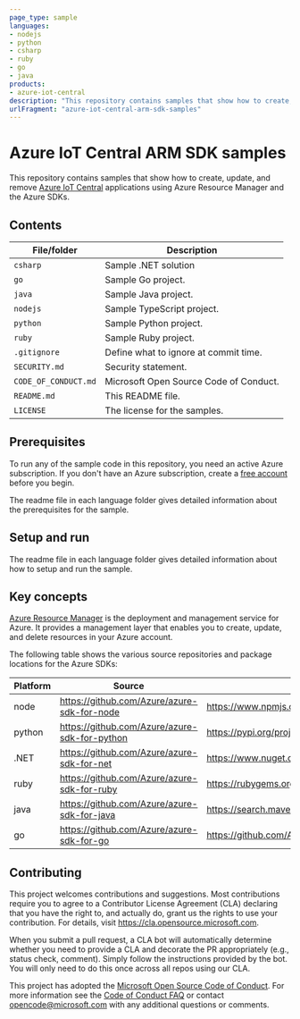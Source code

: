 ```yaml
---
page_type: sample
languages:
- nodejs
- python
- csharp
- ruby
- go
- java
products:
- azure-iot-central
description: "This repository contains samples that show how to create, update, and remove Azure IoT Central applications using Azure Resource Manager and the Azure SDKs."
urlFragment: "azure-iot-central-arm-sdk-samples"
---
```


# Azure IoT Central ARM SDK samples

This repository contains samples that show how to create, update, and remove [Azure IoT Central](https://aka.ms/iotcentral) applications using Azure Resource Manager and the Azure SDKs.

## Contents

| File/folder           | Description                                |
|-----------------------|--------------------------------------------|
| `csharp`              | Sample .NET solution                       |
| `go`                  | Sample Go project.                         |
| `java`                | Sample Java project.                       |
| `nodejs`              | Sample TypeScript project.                 |
| `python`              | Sample Python project.                     |
| `ruby`                | Sample Ruby project.                       |
| `.gitignore`          | Define what to ignore at commit time.      |
| `SECURITY.md`         | Security statement.                        |
| `CODE_OF_CONDUCT.md` | Microsoft Open Source Code of Conduct.      |
| `README.md`           | This README file.                          |
| `LICENSE`             | The license for the samples.               |

## Prerequisites

To run any of the sample code in this repository, you need an active Azure subscription. If you don't have an Azure subscription, create a [free account](https://azure.microsoft.com/free/) before you begin.

The readme file in each language folder gives detailed information about the prerequisites for the sample.

## Setup and run

The readme file in each language folder gives detailed information about how to setup and run the sample.

## Key concepts

[Azure Resource Manager](https://docs.microsoft.com/azure/azure-resource-manager/management/overview) is the deployment and management service for Azure. It provides a management layer that enables you to create, update, and delete resources in your Azure account.

The following table shows the various source repositories and package locations for the Azure SDKs:

| Platform | Source                                        | Package                                                              |
|----------|-----------------------------------------------|----------------------------------------------------------------------|
| node     | https://github.com/Azure/azure-sdk-for-node   | https://www.npmjs.com/package/@azure/arm-iotcentral                  |
| python   | https://github.com/Azure/azure-sdk-for-python | https://pypi.org/project/azure-mgmt-iotcentral                       |
| .NET     | https://github.com/Azure/azure-sdk-for-net    | https://www.nuget.org/packages/Microsoft.Azure.Management.IotCentral |
| ruby     | https://github.com/Azure/azure-sdk-for-ruby   | https://rubygems.org/gems/azure_mgmt_iot_central                     |
| java     | https://github.com/Azure/azure-sdk-for-java   | https://search.maven.org/search?q=a:azure-mgmt-iotcentral            |
| go       | https://github.com/Azure/azure-sdk-for-go     | https://github.com/Azure/azure-sdk-for-go/                           |

## Contributing

This project welcomes contributions and suggestions.  Most contributions require you to agree to a
Contributor License Agreement (CLA) declaring that you have the right to, and actually do, grant us
the rights to use your contribution. For details, visit https://cla.opensource.microsoft.com.

When you submit a pull request, a CLA bot will automatically determine whether you need to provide
a CLA and decorate the PR appropriately (e.g., status check, comment). Simply follow the instructions
provided by the bot. You will only need to do this once across all repos using our CLA.

This project has adopted the [Microsoft Open Source Code of Conduct](https://opensource.microsoft.com/codeofconduct/).
For more information see the [Code of Conduct FAQ](https://opensource.microsoft.com/codeofconduct/faq/) or
contact [opencode@microsoft.com](mailto:opencode@microsoft.com) with any additional questions or comments.

